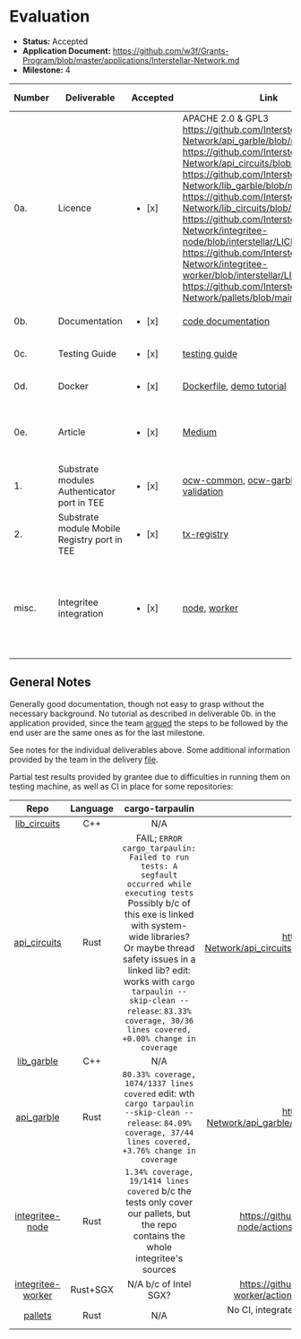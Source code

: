 # Evaluation

- **Status:** Accepted
- **Application Document:** https://github.com/w3f/Grants-Program/blob/master/applications/Interstellar-Network.md
- **Milestone:** 4

| Number | Deliverable | Accepted | Link | Evaluation Notes |
| ------ | ----------- | -------- | ---- |----------------- |
| 0a. | Licence | <ul><li>[x] </li></ul> |  APACHE 2.0 & GPL3 https://github.com/Interstellar-Network/api_garble/blob/main/LICENSE  https://github.com/Interstellar-Network/api_circuits/blob/main/LICENSE https://github.com/Interstellar-Network/lib_garble/blob/main/LICENSE https://github.com/Interstellar-Network/lib_circuits/blob/main/LICENSE https://github.com/Interstellar-Network/integritee-node/blob/interstellar/LICENSE https://github.com/Interstellar-Network/integritee-worker/blob/interstellar/LICENSE https://github.com/Interstellar-Network/pallets/blob/main/LICENSE | Not MIT as per application, but Apache 2.0 is also fine. Only a part of the JustGarble repository is licenced with GPL3 and isolated with APIs |
| 0b. | Documentation | <ul><li>[x] </li></ul> |  [code documentation](https://book.interstellar.gg/M4.html#code-documentation) | 
| 0c. | Testing Guide | <ul><li>[x] </li></ul> | [testing guide](https://book.interstellar.gg/M4.html#testing-guide) | Difficult to test  |
| 0d. | Docker | <ul><li>[x] </li></ul> | [Dockerfile](https://github.com/Interstellar-Network/Interstellar-Book/blob/docker-compose/docker-compose.yml), [demo tutorial](https://book.interstellar.gg/M4_demo_tutorial.html) | 
| 0e. | Article | <ul><li>[x] </li></ul> | [Medium](https://medium.com/@jlleleu/web3-foundation-and-interstellar-protocol-b4003a64e927) | Updated version of a previously submitted article
| 1. | Substrate modules Authenticator port in TEE | <ul><li>[x] </li></ul> | [ocw-common](https://github.com/Interstellar-Network/pallets/tree/main/ocw-common), [ocw-garble](https://github.com/Interstellar-Network/pallets/tree/main/pallets/ocw-garble), [tx-validation](https://github.com/Interstellar-Network/pallets/tree/main/pallets/tx-validation)
| 2. | Substrate module Mobile Registry port in TEE | <ul><li>[x] </li></ul> | [tx-registry](https://github.com/Interstellar-Network/pallets/tree/main/pallets/tx-registry) | 
| misc. | Integritee integration | <ul><li>[x] </li></ul> | [node](https://github.com/Interstellar-Network/integritee-node), [worker](https://github.com/Interstellar-Network/integritee-worker) | Instructions in `integritee-worker` broken, but probably only missing deps

## General Notes

Generally good documentation, though not easy to grasp without the necessary background.
No tutorial as described in deliverable 0b. in the application provided, since the team [argued](https://github.com/w3f/Grant-Milestone-Delivery/pull/594#issuecomment-1297544134) the steps to be followed by the end user are the same ones as for the last milestone.

See notes for the individual deliverables above.
Some additional information provided by the team in the delivery [file](https://github.com/w3f/Grant-Milestone-Delivery/blob/bc7e5f05da17b4962ad9a69ea0549874feb75613/deliveries/Interstellar-Network-milestone_4.md).

Partial test results provided by grantee due to difficulties in running them on testing machine, as well as CI in place for some repositories:

| Repo        | Language          |  cargo-tarpaulin | CI logs
| :-------------: |:-------------:| :-------------: | :-------------:|
| [lib_circuits](https://github.com/Interstellar-Network/lib_circuits)     | C++ | N/A | too old
| [api_circuits](https://github.com/Interstellar-Network/api_circuits)      | Rust      | FAIL; `ERROR cargo_tarpaulin: Failed to run tests: A segfault occurred while executing tests` Possibly b/c of this exe is linked with system-wide libraries? Or maybe thread safety issues in a linked lib? edit: works with `cargo tarpaulin --skip-clean --release`:  `83.33% coverage, 30/36 lines covered, +0.00% change in coverage` | https://github.com/Interstellar-Network/api_circuits/actions/runs/3182194945/jobs/5187832042 |
| [lib_garble](https://github.com/Interstellar-Network/lib_garble) | C++      | N/A | too old |
| [api_garble](https://github.com/Interstellar-Network/api_garble) | Rust      |    `80.33% coverage, 1074/1337 lines covered`  edit: wth `cargo tarpaulin --skip-clean --release`: `84.09% coverage, 37/44 lines covered, +3.76% change in coverage` | https://github.com/Interstellar-Network/api_garble/actions/runs/3182198854/jobs/5187840299 |
| [integritee-node](https://github.com/Interstellar-Network/integritee-node) | Rust | `1.34% coverage, 19/1414 lines covered` b/c the tests only cover our pallets, but the repo contains the whole integritee's sources | https://github.com/Interstellar-Network/integritee-node/actions/runs/3182785327/jobs/5189182367 |
| [integritee-worker](https://github.com/Interstellar-Network/integritee-worker) | Rust+SGX      |    N/A b/c of Intel SGX? | https://github.com/Interstellar-Network/integritee-worker/actions/runs/3227169082/jobs/5281617758 |
| [pallets](https://github.com/Interstellar-Network/pallets) | Rust | N/A      |    No CI, integrated in integritee-node/integritee-worker as submodule |
